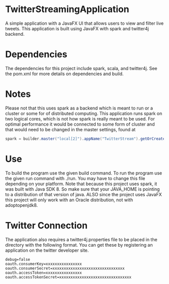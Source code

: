 # TwitterStreamingApplication
A simple application with a JavaFX UI that allows users to view and filter live tweets. This application is built using JavaFX with spark and twitter4j backend.

# Dependencies
The dependencies for this project include spark, scala, and twitter4j. See the pom.xml for more details on dependencies and build.

# Notes
Please not that this uses spark as a backend which is meant to run or a cluster or some for of distributed computing. This application runs spark on two logical cores, which is not how spark is really meant to be used. For optimal performance it would be connected to some form of cluster and that would need to be changed in the master settings, found at
``` java
spark = builder.master("local[2]").appName("TwitterStream").getOrCreate();
```

# Use
To build the program use the given build command.
To run the program use the given run command with ./run. You may have to change this file depending on your platform.
Note that because this project uses spark, it was built with Java SDK 8. So make sure that your JAVA_HOME is pointing to a distribution of that version of java. ALSO since the project uses JavaFX this project will only work with an Oracle distribution, not with adoptopenjdk8.

# Twitter Connection
The application also requires a twitter4j.properties file to be placed in the directory with the following format. You can get these by registering an application on the twitter developer site. 
```
debug=false
oauth.consumerKey=xxxxxxxxxxxxxxxx
oauth.consumerSecret=xxxxxxxxxxxxxxxxxxxxxxxxxxxxxxxx
oauth.accessToken=xxxxxxxxxxxxxxxx
oauth.accessTokenSecret=xxxxxxxxxxxxxxxxxxxxxxxxxxxxxxxx
```
